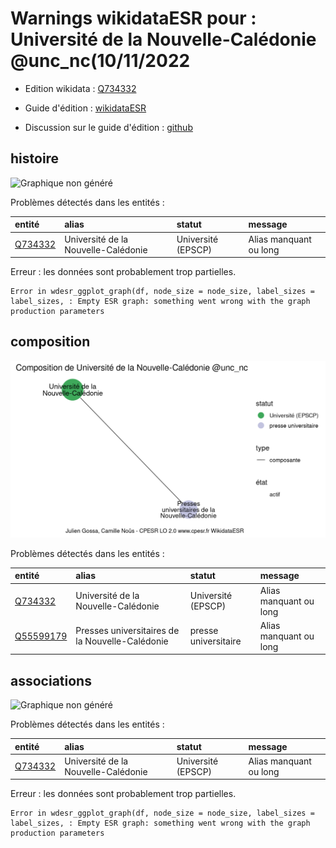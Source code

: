 Warnings wikidataESR pour : Université de la Nouvelle-Calédonie @unc_nc(10/11/2022
================

- Edition wikidata : [Q734332](https://www.wikidata.org/wiki/Q734332)
- Guide d'édition : [wikidataESR](https://github.com/cpesr/wikidataESR/)

- Discussion sur le guide d'édition : [github](https://github.com/cpesr/wikidataESR/issues)



## histoire 

![Graphique non généré](Q734332-histoire.png) 

Problèmes détectés dans les entités :

|entité                                           |alias                               |statut             |message                |
|:------------------------------------------------|:-----------------------------------|:------------------|:----------------------|
|[Q734332](https://www.wikidata.org/wiki/Q734332) |Université de la Nouvelle-Calédonie |Université (EPSCP) |Alias manquant ou long |

 


Erreur : les données sont probablement trop partielles.
```
Error in wdesr_ggplot_graph(df, node_size = node_size, label_sizes = label_sizes, : Empty ESR graph: something went wrong with the graph production parameters

``` 



## composition 

![Graphique non généré](Q734332-composition.png) 

Problèmes détectés dans les entités :

|entité                                               |alias                                           |statut               |message                |
|:----------------------------------------------------|:-----------------------------------------------|:--------------------|:----------------------|
|[Q734332](https://www.wikidata.org/wiki/Q734332)     |Université de la Nouvelle-Calédonie             |Université (EPSCP)   |Alias manquant ou long |
|[Q55599179](https://www.wikidata.org/wiki/Q55599179) |Presses universitaires de la Nouvelle-Calédonie |presse universitaire |Alias manquant ou long |

 



## associations 

![Graphique non généré](Q734332-associations.png) 

Problèmes détectés dans les entités :

|entité                                           |alias                               |statut             |message                |
|:------------------------------------------------|:-----------------------------------|:------------------|:----------------------|
|[Q734332](https://www.wikidata.org/wiki/Q734332) |Université de la Nouvelle-Calédonie |Université (EPSCP) |Alias manquant ou long |

 


Erreur : les données sont probablement trop partielles.
```
Error in wdesr_ggplot_graph(df, node_size = node_size, label_sizes = label_sizes, : Empty ESR graph: something went wrong with the graph production parameters

``` 

